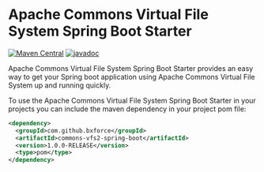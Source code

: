 # Apache Commons Virtual File System Spring Boot Starter

[![Maven Central](https://maven-badges.herokuapp.com/maven-central/com.github.bxforce/commons-vfs2-spring-boot/badge.svg?style=flat-square)](https://maven-badges.herokuapp.com/maven-central/com.github.bxforce/hyperledger-fabric-spring-boot)
[![javadoc](https://javadoc.io/badge2/com.github.bxforce/commons-vfs2-spring-boot/javadoc.svg)](https://javadoc.io/doc/com.github.bxforce/commons-vfs2-spring-boot)

Apache Commons Virtual File System Spring Boot Starter provides an easy way to get your Spring boot application using Apache Commons Virtual File System up and running quickly.

To use the Apache Commons Virtual File System Spring Boot Starter in your projects you can include the maven dependency in your project pom file:

```xml
<dependency>
  <groupId>com.github.bxforce</groupId>
  <artifactId>commons-vfs2-spring-boot</artifactId>
  <version>1.0.0-RELEASE</version>
  <type>pom</type>
</dependency>
```
